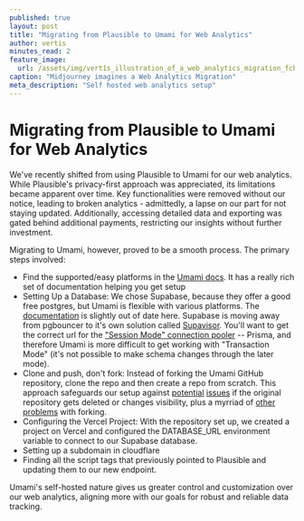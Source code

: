 ```yaml
---
published: true
layout: post
title: "Migrating from Plausible to Umami for Web Analytics"
author: vertis
minutes_read: 2
feature_image:
  url: /assets/img/vert1s_illustration_of_a_web_analytics_migration_fcb0a32b-8b78-4ed0-bba1-949016d621df.png
caption: "Midjourney imagines a Web Analytics Migration"
meta_description: "Self hosted web analytics setup"
---
```


# Migrating from Plausible to Umami for Web Analytics

We've recently shifted from using Plausible to Umami for our web analytics. While Plausible's privacy-first approach was appreciated, its limitations became apparent over time. Key functionalities were removed without our notice, leading to broken analytics - admittedly, a lapse on our part for not staying updated. Additionally, accessing detailed data and exporting was gated behind additional payments, restricting our insights without further investment.

Migrating to Umami, however, proved to be a smooth process. The primary steps involved:

- Find the supported/easy platforms in the [Umami docs](https://umami.is/docs). It has a really rich set of documentation helping you get setup
- Setting Up a Database: We chose Supabase, because they offer a good free postgres, but Umami is flexible with various platforms. The [documentation](https://umami.is/docs/running-on-supabase) is slightly out of date here. Supabase is moving away from pgbouncer to it's own solution called [Supavisor](https://github.com/supabase/supavisor). You'll want to get the correct url for the ["Session Mode" connection pooler](https://supabase.com/docs/guides/database/connecting-to-postgres#how-connection-pooling-works) -- Prisma, and therefore Umami is more difficult to get working with "Transaction Mode" (it's not possible to make schema changes through the later mode).
- Clone and push, don't fork: Instead of forking the Umami GitHub repository, clone the repo and then create a repo from scratch. This approach safeguards our setup against [potential](https://docs.github.com/en/pull-requests/collaborating-with-pull-requests/working-with-forks/what-happens-to-forks-when-a-repository-is-deleted-or-changes-visibility) [issues](https://www.niels-ole.com/ownership/2018/03/16/github-forks.html) if the original repository gets deleted or changes visibility, plus a myrriad of [other problems](https://web.archive.org/web/20111128074444/http://zbowling.github.com/blog/2011/11/25/github/) with forking.
- Configuring the Vercel Project: With the repository set up, we created a project on Vercel and configured the DATABASE_URL environment variable to connect to our Supabase database.
- Setting up a subdomain in cloudflare
- Finding all the script tags that previously pointed to Plausible and updating them to our new endpoint.

Umami's self-hosted nature gives us greater control and customization over our web analytics, aligning more with our goals for robust and reliable data tracking.